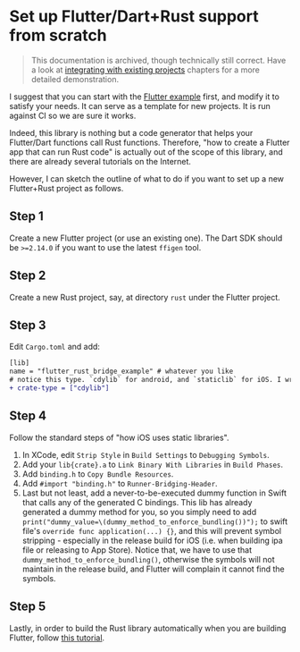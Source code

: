 # Set up Flutter/Dart+Rust support from scratch

> This documentation is archived, though technically still correct. Have a look at [integrating with existing projects](integrate.md) chapters for a more detailed demonstration.

I suggest that you can start with the [Flutter example](https://github.com/fzyzcjy/flutter_rust_bridge/blob/master/frb_example/with_flutter) first, and modify it to satisfy your needs. It can serve as a template for new projects. It is run against CI so we are sure it works.

Indeed, this library is nothing but a code generator that helps your Flutter/Dart functions call Rust functions. Therefore, "how to create a Flutter app that can run Rust code" is actually out of the scope of this library, and there are already several tutorials on the Internet.

However, I can sketch the outline of what to do if you want to set up a new Flutter+Rust project as follows.

## Step 1

Create a new Flutter project (or use an existing one). The Dart SDK should be `>=2.14.0` if you want to use the latest `ffigen` tool.

## Step 2

Create a new Rust project, say, at directory `rust` under the Flutter project.

## Step 3

Edit `Cargo.toml` and add:

```diff
[lib]
name = "flutter_rust_bridge_example" # whatever you like
# notice this type. `cdylib` for android, and `staticlib` for iOS. I write down a script to change it before build.
+ crate-type = ["cdylib"]
```

## Step 4

Follow the standard steps of "how iOS uses static libraries".
1. In XCode, edit `Strip Style` in `Build Settings` to `Debugging Symbols`.
2. Add your `lib{crate}.a` to `Link Binary With Libraries` in `Build Phases`.
3. Add `binding.h` to `Copy Bundle Resources`.
4. Add `#import "binding.h"` to `Runner-Bridging-Header`.
5. Last but not least, add a never-to-be-executed dummy function in Swift that calls any of the generated C bindings. This lib has already generated a dummy method for you, so you simply need to add `print("dummy_value=\(dummy_method_to_enforce_bundling())");` to swift file's `override func application(...) {}`, and this will prevent symbol stripping - especially in the release build for iOS (i.e. when building ipa file or releasing to App Store). Notice that, we have to use that `dummy_method_to_enforce_bundling()`, otherwise the symbols will not maintain in the release build, and Flutter will complain it cannot find the symbols.

## Step 5

Lastly, in order to build the Rust library automatically when you are building Flutter, follow [this tutorial](https://stackoverflow.com/q/69515032/4619958).

